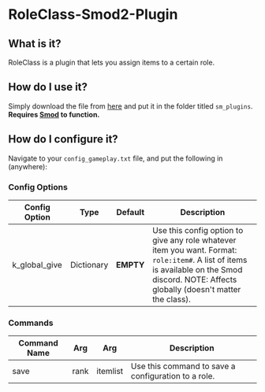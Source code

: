 # RoleClass-Smod2-Plugin

## What is it?
RoleClass is a plugin that lets you assign items to a certain role.

## How do I use it?
Simply download the file from [here](https://github.com/lordofkhaos/RoleClass-Smod2-Plugin/releases/latest) and put it in the folder titled `sm_plugins`. **Requires [Smod](https://github.com/Grover-c13/Smod2) to function.**

## How do I configure it?
Navigate to your `config_gameplay.txt` file, and put the following in (anywhere):

### Config Options
| Config Option  | Type | Default | Description |
| ------------- | ------------- | ------------- | ------------- |
| k_global_give  | Dictionary  | **EMPTY** | Use this config option to give any role whatever item you want. Format: `role:item#`. A list of items is available on the Smod discord. NOTE: Affects globally (doesn't matter the class). |

### Commands
| Command Name  | Arg | Arg | Description |
| ------------- | ------------- | ------------- | ------------- |
| save | rank  | itemlist | Use this command to save a configuration to a role. |
